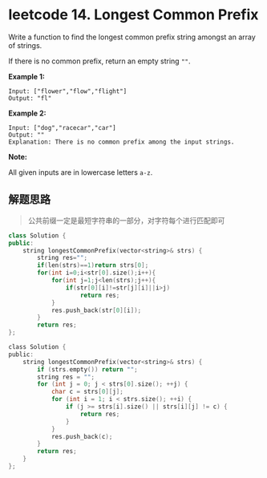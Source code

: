 # leetcode  14. Longest Common Prefix

Write a function to find the longest common prefix string amongst an array of strings.

If there is no common prefix, return an empty string `""`.

**Example 1:**

```
Input: ["flower","flow","flight"]
Output: "fl"
```

**Example 2:**

```
Input: ["dog","racecar","car"]
Output: ""
Explanation: There is no common prefix among the input strings.
```

**Note:**

All given inputs are in lowercase letters `a-z`.

## 解题思路

> 公共前缀一定是最短字符串的一部分，对字符每个进行匹配即可

```c++
class Solution {
public:
    string longestCommonPrefix(vector<string>& strs) {
        string res="";
        if(len(strs)==1)return strs[0];
        for(int i=0;i<str[0].size();i++){
            for(int j=1;j<len(strs);j++){
                if(str[0][i]!=str[j][i]||i>j)
                    return res;
            }
            res.push_back(str[0][i]);
        }
        return res;
};
```

```c
class Solution {
public:
    string longestCommonPrefix(vector<string>& strs) {
        if (strs.empty()) return "";
        string res = "";
        for (int j = 0; j < strs[0].size(); ++j) {
            char c = strs[0][j];
            for (int i = 1; i < strs.size(); ++i) {
                if (j >= strs[i].size() || strs[i][j] != c) {
                    return res;
                }
            }
            res.push_back(c);
        }
        return res;
    }
};
```

